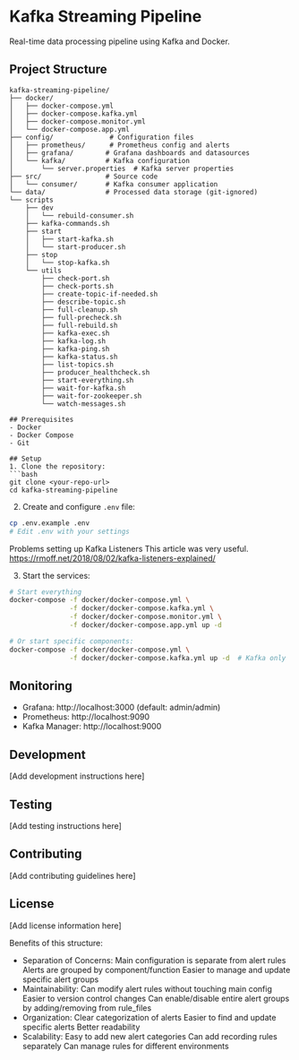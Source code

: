 # Kafka Streaming Pipeline

Real-time data processing pipeline using Kafka and Docker.

## Project Structure
```
kafka-streaming-pipeline/
├── docker/
│   ├── docker-compose.yml
│   ├── docker-compose.kafka.yml
│   ├── docker-compose.monitor.yml
│   └── docker-compose.app.yml
├── config/              # Configuration files
│   ├── prometheus/      # Prometheus config and alerts
│   ├── grafana/        # Grafana dashboards and datasources
│   └── kafka/          # Kafka configuration
│       └── server.properties  # Kafka server properties
├── src/                # Source code
│   └── consumer/       # Kafka consumer application
└── data/               # Processed data storage (git-ignored)
└── scripts
    ├── dev
    │   └── rebuild-consumer.sh
    ├── kafka-commands.sh
    ├── start
    │   ├── start-kafka.sh
    │   └── start-producer.sh
    ├── stop
    │   └── stop-kafka.sh
    └── utils
        ├── check-port.sh
        ├── check-ports.sh
        ├── create-topic-if-needed.sh
        ├── describe-topic.sh
        ├── full-cleanup.sh
        ├── full-precheck.sh
        ├── full-rebuild.sh
        ├── kafka-exec.sh
        ├── kafka-log.sh
        ├── kafka-ping.sh
        ├── kafka-status.sh
        ├── list-topics.sh
        ├── producer_healthcheck.sh
        ├── start-everything.sh
        ├── wait-for-kafka.sh
        ├── wait-for-zookeeper.sh
        └── watch-messages.sh

## Prerequisites
- Docker
- Docker Compose
- Git

## Setup
1. Clone the repository:
```bash
git clone <your-repo-url>
cd kafka-streaming-pipeline
```

2. Create and configure `.env` file:
```bash
cp .env.example .env
# Edit .env with your settings
```

Problems setting up Kafka Listeners
This article was very useful.
https://rmoff.net/2018/08/02/kafka-listeners-explained/


3. Start the services:
```bash
# Start everything
docker-compose -f docker/docker-compose.yml \
               -f docker/docker-compose.kafka.yml \
               -f docker/docker-compose.monitor.yml \
               -f docker/docker-compose.app.yml up -d

# Or start specific components:
docker-compose -f docker/docker-compose.yml \
               -f docker/docker-compose.kafka.yml up -d  # Kafka only
```

## Monitoring
- Grafana: http://localhost:3000 (default: admin/admin)
- Prometheus: http://localhost:9090
- Kafka Manager: http://localhost:9000

## Development
[Add development instructions here]

## Testing
[Add testing instructions here]

## Contributing
[Add contributing guidelines here]

## License
[Add license information here]



Benefits of this structure:
* Separation of Concerns:
    Main configuration is separate from alert rules
    Alerts are grouped by component/function
    Easier to manage and update specific alert groups
* Maintainability:
    Can modify alert rules without touching main config
    Easier to version control changes
    Can enable/disable entire alert groups by adding/removing from rule_files
* Organization:
    Clear categorization of alerts
    Easier to find and update specific alerts
    Better readability
* Scalability:
    Easy to add new alert categories
    Can add recording rules separately
    Can manage rules for different environments




